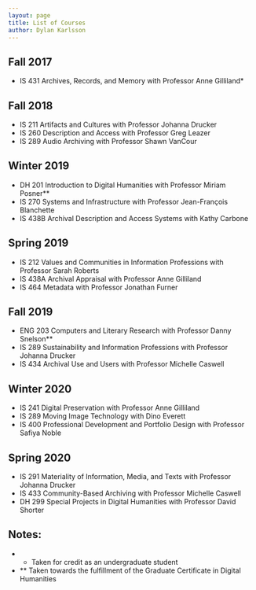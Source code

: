 ```yaml
---
layout: page
title: List of Courses
author: Dylan Karlsson
---
```


## Fall 2017

- IS 431 Archives, Records, and Memory with Professor Anne Gilliland*

## Fall 2018

- IS 211 Artifacts and Cultures with Professor Johanna Drucker
- IS 260 Description and Access with Professor Greg Leazer
- IS 289 Audio Archiving with Professor Shawn VanCour

## Winter 2019

- DH 201 Introduction to Digital Humanities with Professor Miriam Posner**
- IS 270 Systems and Infrastructure with Professor Jean-François Blanchette
- IS 438B Archival Description and Access Systems with Kathy Carbone

## Spring 2019

- IS 212 Values and Communities in Information Professions with Professor Sarah Roberts
- IS 438A Archival Appraisal with Professor Anne Gilliland
- IS 464 Metadata with Professor Jonathan Furner

## Fall 2019

- ENG 203 Computers and Literary Research with Professor Danny Snelson**
- IS 289 Sustainability and Information Professions with Professor Johanna Drucker
- IS 434 Archival Use and Users with Professor Michelle Caswell

## Winter 2020

- IS 241 Digital Preservation with Professor Anne Gilliland
- IS 289 Moving Image Technology with Dino Everett
- IS 400 Professional Development and Portfolio Design with Professor Safiya Noble

## Spring 2020

- IS 291 Materiality of Information, Media, and Texts with Professor Johanna Drucker
- IS 433 Community-Based Archiving with Professor Michelle Caswell
- DH 299 Special Projects in Digital Humanities with Professor David Shorter

## Notes:
- * Taken for credit as an undergraduate student
- ** Taken towards the fulfillment of the Graduate Certificate in Digital Humanities
